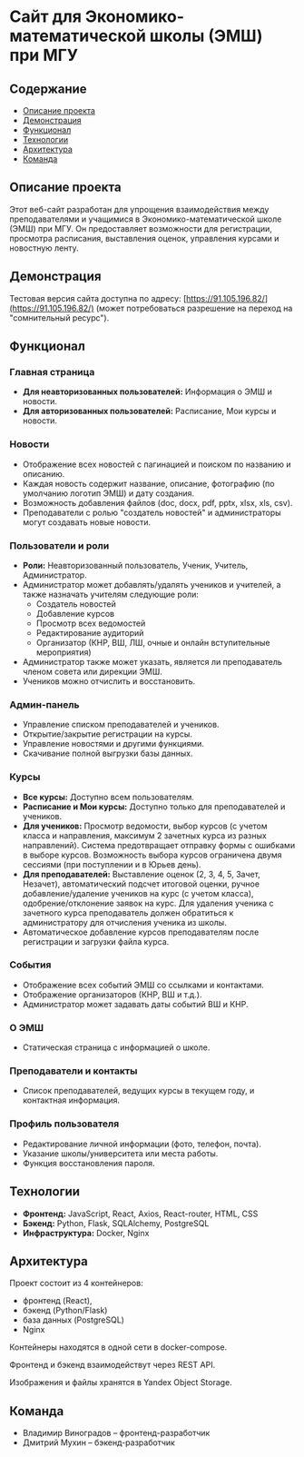 # Сайт для Экономико-математической школы (ЭМШ) при МГУ

## Содержание

- [Описание проекта](#описание-проекта)
- [Демонстрация](#демонстрация)
- [Функционал](#функционал)
- [Технологии](#технологии)
- [Архитектура](#архитектура)
- [Команда](#команда)

## Описание проекта

Этот веб-сайт разработан для упрощения взаимодействия между преподавателями и учащимися в Экономико-математической
школе (ЭМШ) при МГУ. Он предоставляет возможности для регистрации, просмотра расписания, выставления оценок, управления
курсами и новостную ленту.

## Демонстрация

Тестовая версия сайта доступна по адресу: [https://91.105.196.82/](https://91.105.196.82/) (может потребоваться
разрешение на переход на "сомнительный ресурс").

## Функционал

### Главная страница

- **Для неавторизованных пользователей:** Информация о ЭМШ и новости.
- **Для авторизованных пользователей:** Расписание, Мои курсы и новости.

### Новости

- Отображение всех новостей с пагинацией и поиском по названию и описанию.
- Каждая новость содержит название, описание, фотографию (по умолчанию логотип ЭМШ) и дату создания.
- Возможность добавления файлов (doc, docx, pdf, pptx, xlsx, xls, csv).
- Преподаватели с ролью "создатель новостей" и администраторы могут создавать новые новости.

### Пользователи и роли

- **Роли:** Неавторизованный пользователь, Ученик, Учитель, Администратор.
- Администратор может добавлять/удалять учеников и учителей, а также назначать учителям следующие роли:
    - Создатель новостей
    - Добавление курсов
    - Просмотр всех ведомостей
    - Редактирование аудиторий
    - Организатор (КНР, ВШ, ЛШ, очные и онлайн вступительные мероприятия)
- Администратор также может указать, является ли преподаватель членом совета или дирекции ЭМШ.
- Учеников можно отчислить и восстановить.

### Админ-панель

- Управление списком преподавателей и учеников.
- Открытие/закрытие регистрации на курсы.
- Управление новостями и другими функциями.
- Скачивание полной выгрузки базы данных.

### Курсы

- **Все курсы:** Доступно всем пользователям.
- **Расписание и Мои курсы:** Доступно только для преподавателей и учеников.
- **Для учеников:** Просмотр ведомости, выбор курсов (с учетом класса и направления, максимум 2 зачетных курса из разных
  направлений). Система предотвращает отправку формы с ошибками в выборе курсов. Возможность выбора курсов ограничена
  двумя сессиями (при поступлении и в Юрьев день).
- **Для преподавателей:** Выставление оценок (2, 3, 4, 5, Зачет, Незачет), автоматический подсчет итоговой оценки,
  ручное добавление/удаление учеников на курс (с учетом класса), одобрение/отклонение заявок на курс. Для удаления
  ученика с зачетного курса преподаватель должен обратиться к администратору для отчисления ученика из школы.
- Автоматическое добавление курсов преподавателям после регистрации и загрузки файла курса.

### События

- Отображение всех событий ЭМШ со ссылками и контактами.
- Отображение организаторов (КНР, ВШ и т.д.).
- Администратор может задавать даты событий ВШ и КНР.

### О ЭМШ

- Статическая страница с информацией о школе.

### Преподаватели и контакты

- Список преподавателей, ведущих курсы в текущем году, и контактная информация.

### Профиль пользователя

- Редактирование личной информации (фото, телефон, почта).
- Указание школы/университета или места работы.
- Функция восстановления пароля.

## Технологии

- **Фронтенд:** JavaScript, React, Axios, React-router, HTML, CSS  
- **Бэкенд:** Python, Flask, SQLAlchemy, PostgreSQL
- **Инфраструктура:** Docker, Nginx

## Архитектура

Проект состоит из 4 контейнеров: 
- фронтенд (React),
- бэкенд (Python/Flask)
- база данных (PostgreSQL)
- Nginx

Контейнеры находятся в одной сети в docker-compose. 

Фронтенд и бэкенд взаимодействут через REST API.

Изображения и файлы хранятся в Yandex Object Storage.

## Команда

- Владимир Виноградов – фронтенд-разработчик
- Дмитрий Мухин – бэкенд-разработчик
